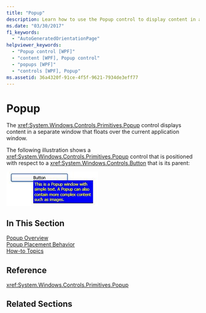 ```yaml
---
title: "Popup"
description: Learn how to use the Popup control to display content in a separate window that floats over the current application window.
ms.date: "03/30/2017"
f1_keywords: 
  - "AutoGeneratedOrientationPage"
helpviewer_keywords: 
  - "Popup control [WPF]"
  - "content [WPF], Popup control"
  - "popups [WPF]"
  - "controls [WPF], Popup"
ms.assetid: 36a4320f-91ce-4f5f-9621-7934de3eff77
---
```

# Popup

The <xref:System.Windows.Controls.Primitives.Popup> control displays content in a separate window that floats over the current application window.  
  
 The following illustration shows a <xref:System.Windows.Controls.Primitives.Popup> control that is positioned with respect to a <xref:System.Windows.Controls.Button> that is its parent:  
  
 ![Popup illustration](./media/popup/popup-picture-button.jpg)  
  
## In This Section  

 [Popup Overview](popup-overview.md)  
 [Popup Placement Behavior](popup-placement-behavior.md)  
 [How-to Topics](popup-how-to-topics.md)  
  
## Reference  

 <xref:System.Windows.Controls.Primitives.Popup>  
  
## Related Sections
